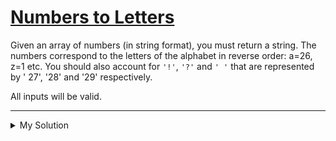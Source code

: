 # [Numbers to Letters](https://www.codewars.com/kata/57ebaa8f7b45ef590c00000c)

Given an array of numbers (in string format), you must return a string. The numbers correspond to the letters of the
alphabet in reverse order: a=26, z=1 etc. You should also account for `'!'`, `'?'` and `' '` that are represented by '
27', '28' and '29' respectively.

All inputs will be valid.

---

<details><summary>My Solution</summary>

```js
function switcher(x) {
  return x.reduce(
    (str, cur) => (str = str + " zyxwvutsrqponmlkjihgfedcba!? "[cur]),
    "",
  );
}
```

</details>
